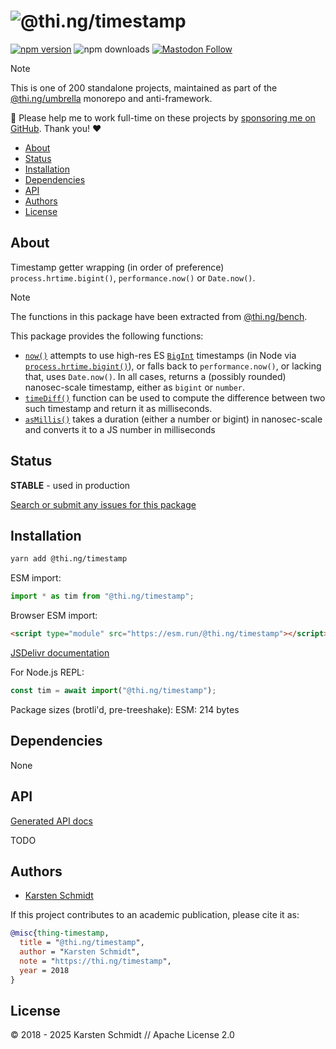 <!-- This file is generated - DO NOT EDIT! -->
<!-- Please see: https://github.com/thi-ng/umbrella/blob/develop/CONTRIBUTING.md#changes-to-readme-files -->
# ![@thi.ng/timestamp](https://media.thi.ng/umbrella/banners-20230807/thing-timestamp.svg?3edda6b4)

[![npm version](https://img.shields.io/npm/v/@thi.ng/timestamp.svg)](https://www.npmjs.com/package/@thi.ng/timestamp)
![npm downloads](https://img.shields.io/npm/dm/@thi.ng/timestamp.svg)
[![Mastodon Follow](https://img.shields.io/mastodon/follow/109331703950160316?domain=https%3A%2F%2Fmastodon.thi.ng&style=social)](https://mastodon.thi.ng/@toxi)

> [!NOTE]
> This is one of 200 standalone projects, maintained as part
> of the [@thi.ng/umbrella](https://github.com/thi-ng/umbrella/) monorepo
> and anti-framework.
>
> 🚀 Please help me to work full-time on these projects by [sponsoring me on
> GitHub](https://github.com/sponsors/postspectacular). Thank you! ❤️

- [About](#about)
- [Status](#status)
- [Installation](#installation)
- [Dependencies](#dependencies)
- [API](#api)
- [Authors](#authors)
- [License](#license)

## About

Timestamp getter wrapping (in order of preference) `process.hrtime.bigint()`, `performance.now()` or `Date.now()`.

> [!NOTE]
> The functions in this package have been extracted from
> [@thi.ng/bench](https://thi.ng/bench).

This package provides the following functions:

- [`now()`](https://docs.thi.ng/umbrella/timestamp/functions/now.html) attempts
to use high-res ES
[`BigInt`](https://developer.mozilla.org/en-US/docs/Web/JavaScript/Reference/Global_Objects/BigInt)
timestamps (in Node via
[`process.hrtime.bigint()`](https://nodejs.org/dist/latest-v12.x/docs/api/process.html#process_process_hrtime_bigint)),
or falls back to `performance.now()`, or lacking that, uses `Date.now()`. In all
cases, returns a (possibly rounded) nanosec-scale timestamp, either as `bigint`
or `number`.
- [`timeDiff()`](https://docs.thi.ng/umbrella/timestamp/functions/timeDiff.html)
function can be used to compute the difference between two such timestamp and
return it as milliseconds.
- [`asMillis()`](https://docs.thi.ng/umbrella/timestamp/functions/asMillis.html)
  takes a duration (either a number or bigint) in nanosec-scale and converts it
  to a JS number in milliseconds

## Status

**STABLE** - used in production

[Search or submit any issues for this package](https://github.com/thi-ng/umbrella/issues?q=%5Btimestamp%5D+in%3Atitle)

## Installation

```bash
yarn add @thi.ng/timestamp
```

ESM import:

```ts
import * as tim from "@thi.ng/timestamp";
```

Browser ESM import:

```html
<script type="module" src="https://esm.run/@thi.ng/timestamp"></script>
```

[JSDelivr documentation](https://www.jsdelivr.com/)

For Node.js REPL:

```js
const tim = await import("@thi.ng/timestamp");
```

Package sizes (brotli'd, pre-treeshake): ESM: 214 bytes

## Dependencies

None

## API

[Generated API docs](https://docs.thi.ng/umbrella/timestamp/)

TODO

## Authors

- [Karsten Schmidt](https://thi.ng)

If this project contributes to an academic publication, please cite it as:

```bibtex
@misc{thing-timestamp,
  title = "@thi.ng/timestamp",
  author = "Karsten Schmidt",
  note = "https://thi.ng/timestamp",
  year = 2018
}
```

## License

&copy; 2018 - 2025 Karsten Schmidt // Apache License 2.0
